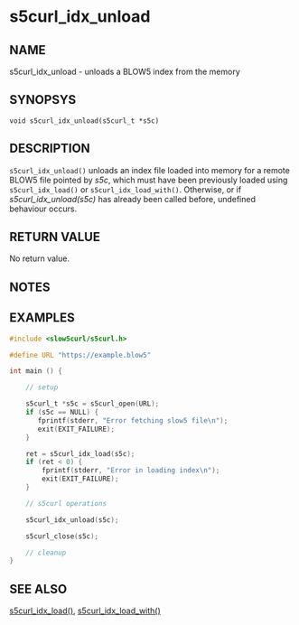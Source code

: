 # s5curl_idx_unload

## NAME
s5curl_idx_unload - unloads a BLOW5 index from the memory

## SYNOPSYS
`void s5curl_idx_unload(s5curl_t *s5c)`

## DESCRIPTION
`s5curl_idx_unload()` unloads an index file loaded into memory for a remote BLOW5 file pointed by *s5c*, which must have been previously loaded using `s5curl_idx_load()` or `s5curl_idx_load_with()`. Otherwise, or if *s5curl_idx_unload(s5c)* has already been called before, undefined behaviour occurs.

## RETURN VALUE
No return value.

## NOTES

## EXAMPLES
```c
#include <slow5curl/s5curl.h>

#define URL "https://example.blow5"

int main () {

    // setup

    s5curl_t *s5c = s5curl_open(URL);
    if (s5c == NULL) {
       fprintf(stderr, "Error fetching slow5 file\n");
       exit(EXIT_FAILURE);
    }

    ret = s5curl_idx_load(s5c);
    if (ret < 0) {
        fprintf(stderr, "Error in loading index\n");
        exit(EXIT_FAILURE);
    }

    // s5curl operations

    s5curl_idx_unload(s5c);

    s5curl_close(s5c);

    // cleanup
}
```

## SEE ALSO
[s5curl_idx_load()](s5curl_idx_load.md), [s5curl_idx_load_with()](s5curl_idx_load_with.md)